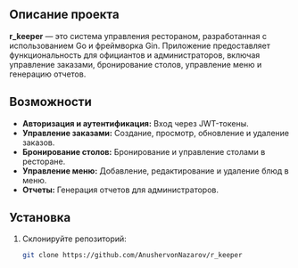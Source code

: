 ## Описание проекта

**r_keeper** — это система управления рестораном, разработанная с использованием Go и фреймворка Gin. Приложение предоставляет функциональность для официантов и администраторов, включая управление заказами, бронирование столов, управление меню и генерацию отчетов.

## Возможности

- **Авторизация и аутентификация:** Вход через JWT-токены.
- **Управление заказами:** Создание, просмотр, обновление и удаление заказов.
- **Бронирование столов:** Бронирование и управление столами в ресторане.
- **Управление меню:** Добавление, редактирование и удаление блюд в меню.
- **Отчеты:** Генерация отчетов для администраторов.

## Установка

1. Склонируйте репозиторий:

   ```bash
   git clone https://github.com/AnushervonNazarov/r_keeper